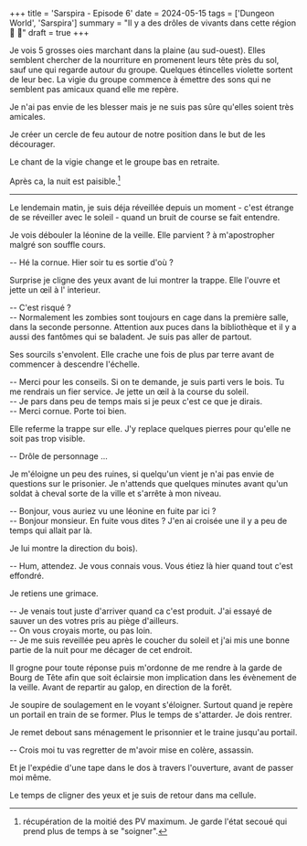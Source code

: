 +++
title = 'Sarspira - Episode 6'
date = 2024-05-15
tags = ['Dungeon World', 'Sarspira']
summary = "Il y a des drôles de vivants dans cette région :parrot: :lion:"
draft = true
+++

Je vois 5 grosses oies marchant dans la plaine (au sud-ouest). Elles semblent chercher de la nourriture en promenent leurs tête près du sol, sauf une qui regarde autour du groupe. Quelques étincelles violette sortent de leur bec. La vigie du groupe commence à émettre des sons qui ne semblent pas amicaux quand elle me repère.

Je n'ai pas envie de les blesser mais je ne suis pas sûre qu'elles soient très amicales.

Je créer un cercle de feu autour de notre position dans le but de les décourager.

Le chant de la vigie change et le groupe bas en retraite.

Après ca, la nuit est paisible.[^1]

[^1]: récupération de la moitié des PV maximum. Je garde l'état secoué qui prend plus de temps à se "soigner".

----

Le lendemain matin, je suis déja réveillée depuis un moment - c'est étrange de se réveiller avec le soleil - quand un bruit de course se fait entendre.

Je vois débouler la léonine de la veille. Elle parvient ? à m'apostropher malgré son souffle cours.

-- Hé la cornue. Hier soir tu es sortie d'où ?

Surprise je cligne des yeux avant de lui montrer la trappe. Elle l'ouvre et jette un œil à l' interieur.

-- C'est risqué ?  
-- Normalement les zombies sont toujours en cage dans la première salle, dans la seconde personne. Attention aux puces dans la bibliothèque et il y a aussi des fantômes qui se baladent. Je suis pas aller de partout.  

Ses sourcils s'envolent. Elle crache une fois de plus par terre avant de commencer à descendre l'échelle.

-- Merci pour les conseils. Si on te demande, je suis parti vers le bois. Tu me rendrais un fier service.
Je jette un œil à la course du soleil.  
-- Je pars dans peu de temps mais si je peux c'est ce que je dirais.  
-- Merci cornue. Porte toi bien.

Elle referme la trappe sur elle. J'y replace quelques pierres pour qu'elle ne soit pas trop visible.

-- Drôle de personnage ...

Je m'éloigne un peu des ruines, si quelqu'un vient je n'ai pas envie de questions sur le prisonier. Je n'attends que quelques minutes avant qu'un soldat à cheval sorte de la ville et s'arrête à mon niveau.

-- Bonjour, vous auriez vu une léonine en fuite par ici ?  
-- Bonjour monsieur. En fuite vous dites ? J'en ai croisée une il y a peu de temps qui allait par là.

Je lui montre la direction du bois).

-- Hum, attendez. Je vous connais vous. Vous étiez là hier quand tout c'est effondré.

Je retiens une grimace.

-- Je venais tout juste d'arriver quand ca c'est produit. J'ai essayé de sauver un des votres pris au piège d'ailleurs.  
-- On vous croyais morte, ou pas loin.  
-- Je me suis reveillée peu après le coucher du soleil et j'ai mis une bonne partie de la nuit pour me décager de cet endroit.

Il grogne pour toute réponse puis m'ordonne de me rendre à la garde de Bourg de Tête afin que soit éclairsie mon implication dans les évènement de la veille. Avant de repartir au galop, en direction de la forêt.

Je soupire de soulagement en le voyant s'éloigner. Surtout quand je repère un portail en train de se former. Plus le temps de s'attarder. Je dois rentrer.

Je remet debout sans ménagement le prisonnier et le traine jusqu'au portail.

-- Crois moi tu vas regretter de m'avoir mise en colère, assassin.

Et je l'expédie d'une tape dans le dos à travers l'ouverture, avant de passer moi même.

Le temps de cligner des yeux et je suis de retour dans ma cellule.
